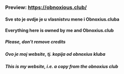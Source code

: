 ### Preview: https://obnoxious.club/
#### Sve sto je ovdje je u vlasnistvu mene i Obnoxius.cluba
#### Everything here is owned by me and Obnoxius.club
##### Please, don't remove credits
##### Ovo je moj website, tj. kopija od obnoxius kluba
##### This is my website, i.e. a copy from the obnoxius club
